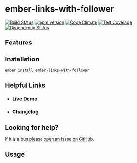 # ember-links-with-follower

[![Build Status](https://travis-ci.org/echobind/ember-links-with-follower.svg)](https://travis-ci.org/echobind/ember-links-with-follower)
[![npm version](https://badge.fury.io/js/ember-links-with-follower.svg)](http://badge.fury.io/js/ember-links-with-follower)
[![Code Climate](https://codeclimate.com/github/echobind/ember-links-with-follower/badges/gpa.svg)](https://codeclimate.com/github/echobind/ember-links-with-follower)
[![Test Coverage](https://codeclimate.com/github/echobind/ember-links-with-follower/badges/coverage.svg)](https://codeclimate.com/github/echobind/ember-links-with-follower/coverage)
[![Dependency Status](https://david-dm.org/echobind/ember-links-with-follower.svg)](https://david-dm.org/echobind/ember-links-with-follower)

## Features


## Installation

```
ember install ember-links-with-follower
```

## Helpful Links

- ### [Live Demo](http://echobind/.github.io/ember-links-with-follower)

- ### [Changelog](CHANGELOG.md)

## Looking for help?
If it is a bug [please open an issue on GitHub](http://github.com/echobind/ember-links-with-follower/issues).

## Usage
